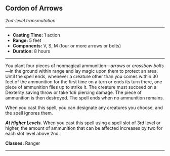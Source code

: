 ﻿## Cordon of Arrows
*2nd-level transmutation*
___
- **Casting Time:** 1 action
- **Range:** 5 feet
- **Components:** V, S, M (four or more arrows or bolts)
- **Duration:** 8 hours

---
You plant four pieces of nonmagical ammunition—*arrows* or *crossbow bolts*—in the ground within range and lay magic upon them to protect an area. Until the spell ends, whenever a creature other than you comes within 30 feet of the ammunition for the first time on a turn or ends its turn there, one piece of ammunition flies up to strike it. The creature must succeed on a Dexterity saving throw or take 1d6 piercing damage. The piece of ammunition is then destroyed. The spell ends when no ammunition remains.

When you cast this spell, you can designate any creatures you choose, and the spell ignores them.

***At Higher Levels.*** When you cast this spell using a spell slot of 3rd level or higher, the amount of ammunition that can be affected increases by two for each slot level above 2nd.

**Classes:** Ranger


---
